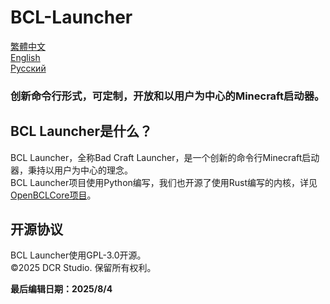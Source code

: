 # BCL-Launcher

[繁體中文](README_ZHTW.md)  
[English](README_ENG.md)  
[Русский](README_RUS.md)

### 创新命令行形式，可定制，开放和以用户为中心的Minecraft启动器。

## BCL Launcher是什么？
BCL Launcher，全称Bad Craft Launcher，是一个创新的命令行Minecraft启动器，秉持以用户为中心的理念。  
BCL Launcher项目使用Python编写，我们也开源了使用Rust编写的内核，详见[OpenBCLCore项目](https://github.com/DCR-Studio/OpenBCLCore)。
## 开源协议
BCL Launcher使用GPL-3.0开源。  
&copy;2025 DCR Studio. 保留所有权利。

**最后编辑日期：2025/8/4**
